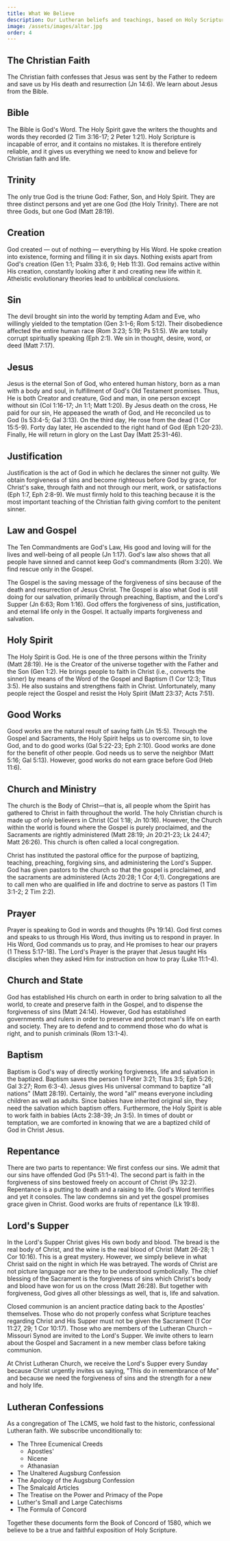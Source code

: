 ```yaml
---
title: What We Believe
description: Our Lutheran beliefs and teachings, based on Holy Scripture and the Lutheran Confessions.
image: /assets/images/altar.jpg
order: 4
---
```


## The Christian Faith

The Christian faith confesses that Jesus was sent by the Father to redeem and save us by His death and resurrection (Jn 14:6). We learn about Jesus from the Bible.

## Bible

The Bible is God's Word. The Holy Spirit gave the writers the thoughts and words they recorded (2 Tim 3:16-17; 2 Peter 1:21). Holy Scripture is incapable of error, and it contains no mistakes. It is therefore entirely reliable, and it gives us everything we need to know and believe for Christian faith and life.

## Trinity

The only true God is the triune God: Father, Son, and Holy Spirit. They are three distinct persons and yet are one God (the Holy Trinity). There are not three Gods, but one God (Matt 28:19).

## Creation

God created — out of nothing — everything by His Word. He spoke creation into existence, forming and filling it in six days. Nothing exists apart from God's creation (Gen 1:1; Psalm 33:6, 9; Heb 11:3). God remains active within His creation, constantly looking after it and creating new life within it. Atheistic evolutionary theories lead to unbiblical conclusions.

## Sin

The devil brought sin into the world by tempting Adam and Eve, who willingly yielded to the temptation (Gen 3:1-6; Rom 5:12). Their disobedience affected the entire human race (Rom 3:23; 5:19; Ps 51:5). We are totally corrupt spiritually speaking (Eph 2:1). We sin in thought, desire, word, or deed (Matt 7:17).

## Jesus

Jesus is the eternal Son of God, who entered human history, born as a man with a body and soul, in fulfillment of God's Old Testament promises. Thus, He is both Creator and creature, God and man, in one person except without sin (Col 1:16-17; Jn 1:1; Matt 1:20). By Jesus death on the cross, He paid for our sin, He appeased the wrath of God, and He reconciled us to God (Is 53:4-5; Gal 3:13). On the third day, He rose from the dead (1 Cor 15:5-9). Forty day later, He ascended to the right hand of God (Eph 1:20-23). Finally, He will return in glory on the Last Day (Matt 25:31-46).

## Justification

Justification is the act of God in which he declares the sinner not guilty. We obtain forgiveness of sins and become righteous before God by grace, for Christ's sake, through faith and not through our merit, work, or satisfactions (Eph 1:7, Eph 2:8-9). We must firmly hold to this teaching because it is the most important teaching of the Christian faith giving comfort to the penitent sinner.

## Law and Gospel

The Ten Commandments are God's Law, His good and loving will for the lives and well-being of all people (Jn 1:17). God's law also shows that all people have sinned and cannot keep God's commandments (Rom 3:20). We find rescue only in the Gospel.

The Gospel is the saving message of the forgiveness of sins because of the death and resurrection of Jesus Christ. The Gospel is also what God is still doing for our salvation, primarily through preaching, Baptism, and the Lord's Supper (Jn 6:63; Rom 1:16). God offers the forgiveness of sins, justification, and eternal life only in the Gospel. It actually imparts forgiveness and salvation. 

## Holy Spirit

The Holy Spirit is God. He is one of the three persons within the Trinity (Matt 28:19). He is the Creator of the universe together with the Father and the Son (Gen 1:2). He brings people to faith in Christ (i.e., converts the sinner) by means of the Word of the Gospel and Baptism (1 Cor 12:3; Titus 3:5). He also sustains and strengthens faith in Christ. Unfortunately, many people reject the Gospel and resist the Holy Spirit (Matt 23:37; Acts 7:51). 

## Good Works

Good works are the natural result of saving faith (Jn 15:5). Through the Gospel and Sacraments, the Holy Spirit helps us to overcome sin, to love God, and to do good works (Gal 5:22-23; Eph 2:10). Good works are done for the benefit of other people. God needs us to serve the neighbor (Matt 5:16; Gal 5:13). However, good works do not earn grace before God (Heb 11:6).

## Church and Ministry

The church is the Body of Christ—that is, all people whom the Spirit has gathered to Christ in faith throughout the world. The holy Christian church is made up of only believers in Christ (Col 1:18; Jn 10:16). However, the Church within the world is found where the Gospel is purely proclaimed, and the Sacraments are rightly administered (Matt 28:19; Jn 20:21-23; Lk 24:47; Matt 26:26). This church is often called a local congregation.

Christ has instituted the pastoral office for the purpose of baptizing, teaching, preaching, forgiving sins, and administering the Lord's Supper. God has given pastors to the church so that the gospel is proclaimed, and the sacraments are administered (Acts 20:28; 1 Cor 4;1). Congregations are to call men who are qualified in life and doctrine to serve as pastors (1 Tim 3:1-2; 2 Tim 2:2).

## Prayer

Prayer is speaking to God in words and thoughts (Ps 19:14). God first comes and speaks to us through His Word, thus inviting us to respond in prayer. In His Word, God commands us to pray, and He promises to hear our prayers (1 Thess 5:17-18). The Lord's Prayer is the prayer that Jesus taught His disciples when they asked Him for instruction on how to pray (Luke 11:1-4).

## Church and State

God has established His church on earth in order to bring salvation to all the world, to create and preserve faith in the Gospel, and to dispense the forgiveness of sins (Matt 24:14). However, God has established governments and rulers in order to preserve and protect man's life on earth and society. They are to defend and to commend those who do what is right, and to punish criminals (Rom 13:1-4).

## Baptism

Baptism is God's way of directly working forgiveness, life and salvation in the baptized. Baptism saves the person (1 Peter 3:21; Titus 3:5; Eph 5:26; Gal 3:27; Rom 6:3-4). Jesus gives His universal command to baptize "all nations" (Matt 28:19). Certainly, the word "all" means everyone including children as well as adults. Since babies have inherited original sin, they need the salvation which baptism offers. Furthermore, the Holy Spirit is able to work faith in babies (Acts 2:38-39; Jn 3:5). In times of doubt or temptation, we are comforted in knowing that we are a baptized child of God in Christ Jesus.

## Repentance

There are two parts to repentance: We first confess our sins. We admit that our sins have offended God (Ps 51:1-4). The second part is faith in the forgiveness of sins bestowed freely on account of Christ (Ps 32:2). Repentance is a putting to death and a raising to life. God's Word terrifies and yet it consoles. The law condemns sin and yet the gospel promises grace given in Christ. Good works are fruits of repentance (Lk 19:8).

## Lord's Supper

In the Lord's Supper Christ gives His own body and blood. The bread is the real body of Christ, and the wine is the real blood of Christ (Matt 26-28; 1 Cor 10:16). This is a great mystery. However, we simply believe in what Christ said on the night in which He was betrayed. The words of Christ are not picture language nor are they to be understood symbolically. The chief blessing of the Sacrament is the forgiveness of sins which Christ's body and blood have won for us on the cross (Matt 26:28). But together with forgiveness, God gives all other blessings as well, that is, life and salvation.

Closed communion is an ancient practice dating back to the Apostles' themselves. Those who do not properly confess what Scripture teaches regarding Christ and His Supper must not be given the Sacrament (1 Cor 11:27, 29; 1 Cor 10:17). Those who are members of the Lutheran Church – Missouri Synod are invited to the Lord's Supper. We invite others to learn about the Gospel and Sacrament in a new member class before taking communion.

At Christ Lutheran Church, we receive the Lord's Supper every Sunday because Christ urgently invites us saying, "This do in remembrance of Me" and because we need the forgiveness of sins and the strength for a new and holy life.

## Lutheran Confessions

As a congregation of The LCMS, we hold fast to the historic, confessional Lutheran faith. We subscribe unconditionally to:

- The Three Ecumenical Creeds
  - Apostles'
  - Nicene
  - Athanasian
- The Unaltered Augsburg Confession
- The Apology of the Augsburg Confession
- The Smalcald Articles
- The Treatise on the Power and Primacy of the Pope
- Luther's Small and Large Catechisms
- The Formula of Concord

Together these documents form the Book of Concord of 1580, which we believe to be a true and faithful exposition of Holy Scripture.